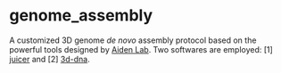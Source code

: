 # genome_assembly

A customized 3D genome *de novo* assembly protocol based on the powerful tools designed by [Aiden Lab](https://github.com/theaidenlab). Two softwares are employed: [1] [juicer](https://github.com/theaidenlab/juicer) and [2] [3d-dna](https://github.com/theaidenlab/3d-dna).
